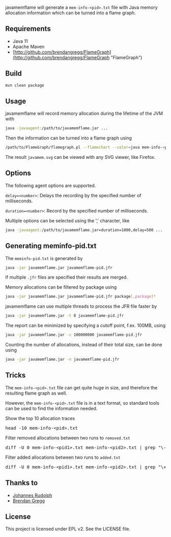 javamemflame will generate a `mem-info-<pid>.txt` file with Java memory allocation information which can be turned into a flame graph.

## Requirements

* Java 11
* Apache Maven
* [http://github.com/brendangregg/FlameGraph](http://github.com/brendangregg/FlameGraph "FlameGraph")

## Build

```sh
mvn clean package
```

## Usage

javamemflame will record memory allocation during the lifetime of the JVM with

```sh
java -javaagent:/path/to/javamemflame.jar ...
```

Then the information can be turned into a flame graph using

```sh
/path/to/FlameGraph/flamegraph.pl --flamechart --color=java mem-info-<pid>.txt > javamem.svg
```

The result `javamem.svg` can be viewed with any SVG viewer, like Firefox.

## Options

The following agent options are supported.

`delay=<number>`: Delays the recording by the specified number of milliseconds.

`duration=<number>`: Record by the specified number of milliseconds.

Multiple options can be selected using the ',' character, like

```sh
java -javaagent:/path/to/javamemflame.jar=duration=1000,delay=500 ...
```

## Generating meminfo-pid.txt

The `meminfo-pid.txt` is generated by

```sh
java -jar javamemflame.jar javamemflame-pid.jfr
```

If multiple `.jfr` files are specified their results are merged.

Memory allocations can be filtered by package using

```sh
java -jar javamemflame.jar javamemflame-pid.jfr package[,package]*
```

javamemflame can use multiple threads to process the JFR file faster by

```sh
java -jar javamemflame.jar -t 8 javamemflame-pid.jfr
```

The report can be minimized by specifying a cutoff point, f.ex. 100MB, using

```sh
java -jar javamemflame.jar -c 100000000 javamemflame-pid.jfr
```

Counting the number of allocations, instead of their total size, can be done using

```sh
java -jar javamemflame.jar -n javamemflame-pid.jfr
```

## Tricks

The `mem-info-<pid>.txt` file can get quite huge in size, and therefore the resulting flame graph as well.

However, the `mem-info-<pid>.txt` file is in a text format, so standard tools can be used to
find the information needed.

Show the top 10 allocation traces

<pre>
head -10 mem-info-&lt;pid&gt;.txt
</pre>

Filter removed allocations between two runs to ```removed.txt```

<pre>
diff -U 0 mem-info-&lt;pid1&gt;.txt mem-info-&lt;pid2&gt;.txt | grep "\-java" | cut -c 2- > removed.txt
</pre>

Filter added allocations between two runs to ```added.txt```

<pre>
diff -U 0 mem-info-&lt;pid1&gt;.txt mem-info-&lt;pid2&gt;.txt | grep "\+java" | cut -c 2- > added.txt
</pre>


## Thanks to

* [Johannes Rudolph](http://github.com/jrudolph "Johannes Rudolph")
* [Brendan Gregg](http://github.com/brendangregg "Brendan Gregg")

## License

This project is licensed under EPL v2. See the LICENSE file.

